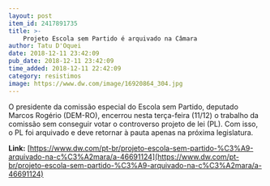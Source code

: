 ```yaml
---
layout: post
item_id: 2417891735
title: >-
    Projeto Escola sem Partido é arquivado na Câmara
author: Tatu D'Oquei
date: 2018-12-11 23:42:09
pub_date: 2018-12-11 23:42:09
time_added: 2018-12-11 22:42:09
category: resistimos
image: https://www.dw.com/image/16920864_304.jpg
---
```


O presidente da comissão especial do Escola sem Partido, deputado Marcos Rogério (DEM-RO), encerrou nesta terça-feira (11/12) o trabalho da comissão sem conseguir votar o controverso projeto de lei (PL). Com isso, o PL foi arquivado e deve retornar à pauta apenas na próxima legislatura.

**Link:** [https://www.dw.com/pt-br/projeto-escola-sem-partido-%C3%A9-arquivado-na-c%C3%A2mara/a-46691124](https://www.dw.com/pt-br/projeto-escola-sem-partido-%C3%A9-arquivado-na-c%C3%A2mara/a-46691124)


